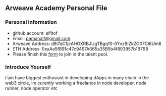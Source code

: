 ## Arweave Academy Personal File

### Personal information

- github account: alfitof
- Email: pamanalf@gmail.com
- Arweave Address: d8l7qC1jcAHOXRBJUgTBgq1S-0YxzBiZkZO07Ci6Um8
- ETH Address: 0xaAa5fB91c47c9497A665a35B5b4f893957b1B798
- Please finish this [form](https://docs.google.com/forms/d/e/1FAIpQLSfWA5fIIcBgmRppm3jNz5vmf9Mai_QMVil-2pO4r7YKn_Zhtw/viewform?usp=sf_link) to join in the talent pool.

### Introduce Yourself
 i'am have biggest enthusiast in developing dApps in many chain in the web3 circle, im curently working a freelance in node developer, node runner, node operator etc
